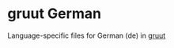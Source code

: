 # gruut German

Language-specific files for German (de) in [gruut](https://github.com/rhasspy/gruut)
